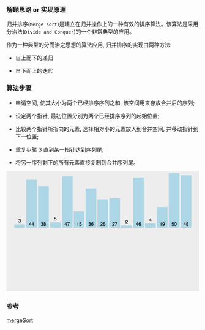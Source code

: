 ### 解题思路 or 实现原理

归并排序(`Merge sort`)是建立在归并操作上的一种有效的排序算法。该算法是采用分治法(`Divide and Conquer`)的一个非常典型的应用。

作为一种典型的分而治之思想的算法应用, 归并排序的实现由两种方法:

- 自上而下的递归

- 自下而上的迭代

### 算法步骤

- 申请空间, 使其大小为两个已经排序序列之和, 该空间用来存放合并后的序列;

- 设定两个指针, 最初位置分别为两个已经排序序列的起始位置;

- 比较两个指针所指向的元素, 选择相对小的元素放入到合并空间, 并移动指针到下一位置;

- 重复步骤 3 直到某一指针达到序列尾;

- 将另一序列剩下的所有元素直接复制到合并序列尾。

![mergeSort](./images/mergeSort.gif)

### 参考

[mergeSort](https://github.com/Rain120/JS-Sorting-Algorithm/blob/master/5.mergeSort.md)
